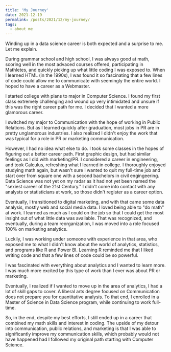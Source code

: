 ```yaml
---
title: 'My Journey'
date: 2021-12-19
permalink: /posts/2021/12/my-journey/
tags:
  - about me
---
```


Winding up in a data science career is both expected and a surprise to me. Let me explain. 

During grammar school and high school, I was always good at math, scoring well in the most advaced courses offered, participating in Mathletes, and quickly picking up what little coding I was exposed to. When I learned HTML (in the 1990s), I was found it so fascinating that a few lines of code could allow me to communicate with seemingly the entire world. I hoped to have a career as a Webmaster. 

I started college with plans to major in Computer Science. I found my first class extremely challenging and wound up very intimidated and unsure if this was the right career path for me. I decided that I wanted a more glamorous career. 

I switched my major to Communication with the hope of working in Public Relations. But as I learned quickly after graduation, most jobs in PR are in pretty unglamorous industries. I also realized I didn't enjoy the work that was typical for a role in PR or marketing communication. 

However, I had no idea what else to do. I took some classes in the hopes of figuring out a better career path. First graphic design, but had similar feelings as I did with marketing/PR. I considered a career in engineering, and took Calculus, refreshing what I learned in college. I thoroughly enjoyed studying math again, but wasn't sure I wanted to quit my full-time job and start over from square one with a second bachelors in civil engingeering. Data Science was not yet on my radar as it had not yet been named the "sexiest career of the 21st Century." I didn't come into contact with any analysts or statisticians at work, so those didn't register as a career option. 

Eventually, I transitioned to digital marketing, and with that came some data analysis, mostly web and social media data. I loved being able to "do math" at work. I learned as much as I could on the job so that I could get the most insight out of what little data was available. That was recognized, and eventually, during a team reorganization, I was moved into a role focused 100% on marketing analytics. 

Luckily, I was working under someone with experience in that area, who exposed me to what I didn't know about the world of analytics, statistics, and programs like R and Power BI. Learning R reminded me that I liked writing code and that a few lines of code could be so powerful. 

I was fascinated with everything about analytics and I wanted to learn more. I was much more excited by this type of work than I ever was about PR or marketing. 

Eventually, I realized if I wanted to move up in the area of analytics, I had a lot of skill gaps to cover. A liberal arts degree focused on Communication does not prepare you for quantitative analysis. To that end, I enrolled in a Master of Science in Data Science program, while continuing to work full-time. 

So, in the end, despite my best efforts, I still ended up in a career that combined my math skills and interest in coding. The upside of my detour into communication, public relations, and marketing is that I was able to significantly improve my communication skills, which probably would not have happened had I followed my original path starting with Computer Science. 
